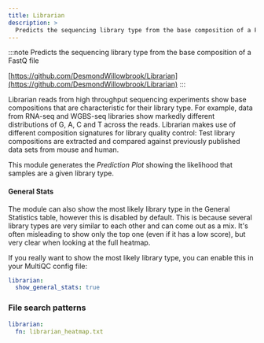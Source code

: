 ```yaml
---
title: Librarian
description: >
  Predicts the sequencing library type from the base composition of a FastQ file
---
```


<!--
~~~~~ DO NOT EDIT ~~~~~
This file is autogenerated from the MultiQC module python docstring.
Do not edit the markdown, it will be overwritten.

File path for the source of this content: multiqc/modules/librarian/librarian.py
~~~~~~~~~~~~~~~~~~~~~~~
-->

:::note
Predicts the sequencing library type from the base composition of a FastQ file

[https://github.com/DesmondWillowbrook/Librarian](https://github.com/DesmondWillowbrook/Librarian)
:::

Librarian reads from high throughput sequencing experiments show base compositions that are
characteristic for their library type. For example, data from RNA-seq and WGBS-seq libraries show markedly
different distributions of G, A, C and T across the reads.
Librarian makes use of different composition signatures for library quality control: Test library
compositions are extracted and compared against previously published data sets from mouse and human.

This module generates the _Prediction Plot_ showing the likelihood that samples are a given library type.

#### General Stats

The module can also show the most likely library type in the General Statistics table, however this is disabled by default.
This is because several library types are very similar to each other and can come out as a mix.
It's often misleading to show only the top one (even if it has a low score), but very clear when looking at the full heatmap.

If you really want to show the most likely library type, you can enable this in your MultiQC config file:

```yaml
librarian:
  show_general_stats: true
```

### File search patterns

```yaml
librarian:
  fn: librarian_heatmap.txt
```
